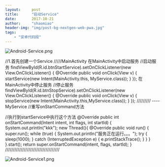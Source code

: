 ```yaml
---
layout:     post
title:      "启动Service"
date:       2017-10-21
author:     "shaomiao"
header-img: "img/post-bg-nextgen-web-pwa.jpg"
tags:
    - "安卓代码段"
---
```

![Android-Service.png](http://upload-images.jianshu.io/upload_images/2590671-e6c05212df4f01ac.png?imageMogr2/auto-orient/strip%7CimageView2/2/w/1240)

//1.首先创建一个Service
/////MainActivity
在MainActivity中启动服务
//启动服务
findViewById(R.id.btnStartService).setOnClickListener(new View.OnClickListener() {
	@Override
	public void onClick(View v) {
		startService(new Intent(MainActivity.this, MyService.class));
	}
});
在MainActivity中停止服务
//停止服务
findViewById(R.id.btnStopService).setOnClickListener(new View.OnClickListener() {
	@Override
	public void onClick(View v) {
		stopService(new Intent(MainActivity.this,MyService.class));
	}
});
/////////
----MyService
//重写onStartCommand方法

//执行到startService中执行这个方法
@Override
public int onStartCommand(Intent intent, int flags, int startId) {
	System.out.println("kkk");
	new Thread(){
		@Override
		public void run() {
			super.run();
			while (true) {
				System.out.println("服务正在运行。。。");
				try {
					sleep(1000);
				} catch (InterruptedException e) {
					e.printStackTrace();
				}
			}
		}
	}.start();
	return super.onStartCommand(intent, flags, startId);
}
///////////////////////////////////

![Android-Service1.png](http://upload-images.jianshu.io/upload_images/2590671-82af1fc5e59023ba.png?imageMogr2/auto-orient/strip%7CimageView2/2/w/1240)

